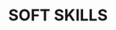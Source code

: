 ---
title: SOFT SKILLS
skills:
  - Selbstdisziplin
  - Kreativität
  - Kommunikation
  - Geduld und Ausdauer
  - Analytisches Denken
  - Problemlösungsfähigkeit
--- 
